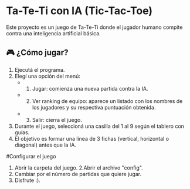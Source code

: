 # Ta-Te-Ti con IA (Tic-Tac-Toe)

Este proyecto es un juego de Ta-Te-Ti donde el jugador humano compite contra una inteligencia artificial básica.

## 🎮 ¿Cómo jugar?

1. Ejecutá el programa.
2. Elegí una opción del menú:
   - 1) Jugar: comienza una nueva partida contra la IA.
   - 2) Ver ranking de equipo: aparece un listado con los nombres de los jugadores y su respectiva puntuación obtenida.
   - 3) Salir: cierra el juego.
3. Durante el juego, seleccioná una casilla del 1 al 9 según el tablero con guías.
4. El objetivo es formar una línea de 3 fichas (vertical, horizontal o diagonal) antes que la IA.

#Configurar el juego

1. Abrir la carpeta del juego.
2.Abrir el archivo "config".
3. Cambiar por el número de partidas que quiere jugar.
4. Disfrute :).

